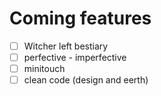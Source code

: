 # Coming features



- [ ] Witcher left bestiary
- [ ] perfective - imperfective
- [ ] minitouch
- [ ] clean code (design and eerth)